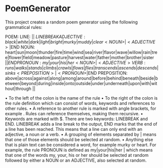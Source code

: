 # PoemGenerator

This project creates a random poem generator using the following grammatical rules:

POEM: <LINE> <LINE> <LINE> <LINE> <LINE>
LINE: <NOUN>|<PREPOSITION>|<PRONOUN> $LINEBREAK
ADJECTIVE: black|white|dark|light|bright|murky|muddy|clear <NOUN>|<ADJECTIVE>|$END
NOUN: heart|sun|moon|thunder|fire|time|wind|sea|river|flavor|wave|willow|rain|tree|flower|field|meadow|pasture|harvest|water|father|mother|brother|sister <VERB>|<PREPOSITION>|$END
PRONOUN: my|your|his|her <NOUN>|<ADJECTIVE>
VERB: runs|walks|stands|climbs|crawls|flows|flies|transcends|ascends|descends|sinks <PREPOSITION>|<PRONOUN>|$END
PREPOSITION: above|across|against|along|among|around|before|behind|beneath|beside|between|beyond|during|inside|onto|outside|under|underneath|upon|with|without|through <NOUN>|<PRONOUN>|<ADJECTIVE>

•	To the left of the colon is the name of the rule
•	To the right of the colon is the rule definition which can consist of words, keywords and references to other rules.
•	A reference to another rule is marked with angle brackets, for example <NOUN>. Rules can reference themselves, making them recursive.
•	Keywords are marked with $. There are two keywords: LINEBREAK and END. LINEBREAK adds a line break to the output, END marks that the end of a line has been reached. This means that a line can only end with an adjective, a noun or a verb.
•	A grouping of elements separated by | means that one of those elements should be selected at random.
•	Anything else that is plain text can be considered a word, for example  murky or  heart.
For example, the rule PRONOUN is defined as my|your|his|her <NOUN>|<ADJECTIVE> which means that one of the words my, your, his or her should be selected at random followed by either a NOUN or an ADJECTIVE, also selected at random.

